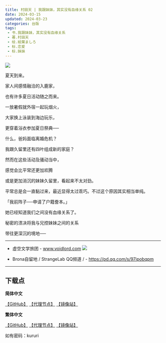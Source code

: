 ```yaml
---
title: 村田天 | 我跟妹妹，其实没有血缘关系 02
date: 2024-03-15
updated: 2024-03-23
categories: 台版
tags: 
 - 书.我跟妹妹，其实没有血缘关系
 - 著.村田天
 - 绘.絵葉ましろ
 - 标.恋爱
 - 标.妹妹
---
```


![](https://cdn.shopifycdn.net/s/files/1/0613/7030/2681/files/02_9bf9b5d5-add4-4ef6-8492-fcabeb93b5e6_592x876.jpg)

夏天到来。

家人间感情融洽的入鹿家，

也有许多夏日活动随之而来。

一放暑假就外宿一起玩烟火，

大家换上泳装到海边玩乐，

更穿着浴衣参加夏日祭典──

什么，爸妈面临离婚危机？

我跟久留里还有四叶组成新的家庭？

然而在这些活动及骚动当中，

感觉会比平常还更加欢腾

或是更加消沉的妹妹久留里，看起来不太对劲。

平常总是会一直黏过来，最近显得太过乖巧。不过这个原因其实相当单纯。

「我前阵子──申请了户籍誊本。」

她已经知道我们之间没有血缘关系了。

秘密的溃决将我与兄控妹妹之间的关系

带往更深沉的境地──

---

- 虚空文学旅团 -
www.voidlord.com
![](https://jsd.cdn.zzko.cn/gh/Minami926494/EPUB-COVER@main/logo.webp)

- Brona自留地 / StrangeLab QQ频道 / -
https://pd.qq.com/s/97ipobqpm

---

## 下载点

**简体中文**

[【GitHub】](https://raw.githubusercontent.com/qtqtEricChiu/LightSnacks/master/pages/source/24/03/23/kururi/%5B%E6%9D%91%E7%94%B0%E5%A4%A9%5D.%E6%88%91%E8%B7%9F%E5%A6%B9%E5%A6%B9%EF%BC%8C%E5%85%B6%E5%AE%9E%E6%B2%A1%E6%9C%89%E8%A1%80%E7%BC%98%E5%85%B3%E7%B3%BB.02.epub) [【代理节点】](https://mirror.ghproxy.com/https://github.com/qtqtEricChiu/LightSnacks/raw/master/pages/source/24/03/23/kururi/%5B%E6%9D%91%E7%94%B0%E5%A4%A9%5D.%E6%88%91%E8%B7%9F%E5%A6%B9%E5%A6%B9%EF%BC%8C%E5%85%B6%E5%AE%9E%E6%B2%A1%E6%9C%89%E8%A1%80%E7%BC%98%E5%85%B3%E7%B3%BB.02.epub) [【镜像站】](https://hub.nuaa.cf/qtqtEricChiu/LightSnacks/raw/master/pages/source/24/03/23/kururi/%5B%E6%9D%91%E7%94%B0%E5%A4%A9%5D.%E6%88%91%E8%B7%9F%E5%A6%B9%E5%A6%B9%EF%BC%8C%E5%85%B6%E5%AE%9E%E6%B2%A1%E6%9C%89%E8%A1%80%E7%BC%98%E5%85%B3%E7%B3%BB.02.epub)

**繁体中文**

[【GitHub】](https://raw.githubusercontent.com/qtqtEricChiu/LightSnacks/master/pages/source/24/03/23/kururi/%5Bzht%5D%5B%E6%9D%91%E7%94%B0%E5%A4%A9%5D.%E6%88%91%E8%B7%9F%E5%A6%B9%E5%A6%B9%EF%BC%8C%E5%85%B6%E5%AF%A6%E6%B2%92%E6%9C%89%E8%A1%80%E7%B7%A3%E9%97%9C%E4%BF%82.02.epub) [【代理节点】](https://mirror.ghproxy.com/https://github.com/qtqtEricChiu/LightSnacks/raw/master/pages/source/24/03/23/kururi/%5Bzht%5D%5B%E6%9D%91%E7%94%B0%E5%A4%A9%5D.%E6%88%91%E8%B7%9F%E5%A6%B9%E5%A6%B9%EF%BC%8C%E5%85%B6%E5%AF%A6%E6%B2%92%E6%9C%89%E8%A1%80%E7%B7%A3%E9%97%9C%E4%BF%82.02.epub) [【镜像站】](https://hub.nuaa.cf/qtqtEricChiu/LightSnacks/raw/master/pages/source/24/03/23/kururi/%5Bzht%5D%5B%E6%9D%91%E7%94%B0%E5%A4%A9%5D.%E6%88%91%E8%B7%9F%E5%A6%B9%E5%A6%B9%EF%BC%8C%E5%85%B6%E5%AF%A6%E6%B2%92%E6%9C%89%E8%A1%80%E7%B7%A3%E9%97%9C%E4%BF%82.02.epub)

如有密码：kururi